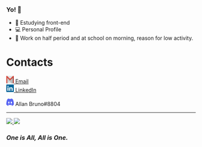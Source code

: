 ### Yo! 👋

- 📓 Estudying front-end
- 💻 Personal Profile
- 🔧 Work on half period and at school on morning, reason for low activity.

<div>
<h1>Contacts</h1>
<img src="./assets/gmail-logo.svg" width="20px" height="20px"><a href="mailto:allanbrunooliveiravasconcelos@gmail.com"> Email</a>
<br>
<img src="./assets/linkedin-icon.svg" width="20px" height="20px"><a target="_blank" href="https://www.linkedin.com/in/allan-bruno-oliveira-vasconcelos-659808191/"> LinkedIn</a><div>
<p><img height="20px" width="20px"src="./assets/discord-logo.svg" alt="discord logo"> Allan Bruno#8804</p>

---

<div>
  <a href="https://github.com/Allan_Bruno">
  <img height="150em" src="https://github-readme-stats.vercel.app/api?username=Allan-Bruno&show_icons=true&theme=dark&include_all_commits=true&count_private=true"/>
  <img height="150em" src="https://github-readme-stats.vercel.app/api/top-langs/?username=Allan-Bruno&layout=compact&langs_count=7&theme=dark"/>
  </a>
</div>

<h3><i>One is All, All is One.</i></h3>
